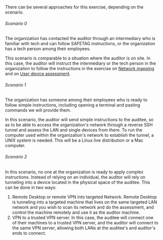 There can be several approaches for this exercise, depending on the scenario.

###### Scenario 0

The organization has contacted the auditor through an intermediary who is 
familiar with tech and can follow SAFETAG instructions, or the organization has 
a tech person among their employees.

This scenario is comparable to a situation where the auditor is on site. In this
case, the auditor will instruct the intermediary or the tech person in the 
organization to follow the instructions in the exercise on 
[Network mapping](../methods/network_mapping) and on [User device 
assessment](../methods/network_mapping).


###### Scenario 1

The organization has someone among their employees who is ready to follow simple
instructions, including opening a terminal and pasting commands we will provide
them.

In this scenario, the auditor will send simple instructions to the auditee, so
as to be able to access the organization's network through a reverse SSH tunnel
and assess the LAN and single devices from there. To run the computer used 
within the organization's network to establish the tunnel, a UNIX system is
needed. This will be a Linux live distribution or a Mac computer.


###### Scenario 2

In this scenario, no one at the organization is ready to apply complex
instructions. Instead of relying on an individual, the auditor will rely on 
tunneling into a device located in the physical space of the auditee. This can
be done in two ways:

1. Remote Desktop or remote VPN into targeted Network. Remote Desktop is 
tunneling into a targeted machine that lives on the same targeted LAN network 
and you wish to scan its network and do the assessment, and control the machine 
remotely and use it as the auditor machine.
2. VPN to a trusted VPN server. In this case, the auditee will connect one of
their machines to a trusted VPN server, and the auditor will connect to the same
VPN server, allowing both LANs at the auditee's and auditor's ends to connect.

